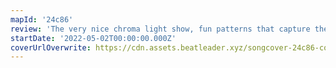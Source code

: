 ```yaml
---
mapId: '24c86'
review: 'The very nice chroma light show, fun patterns that capture the energy of the song perfectly and well-spaced full difficulty spread make this map shine!'
startDate: '2022-05-02T00:00:00.000Z'
coverUrlOverwrite: https://cdn.assets.beatleader.xyz/songcover-24c86-cover.jpg
---
```


